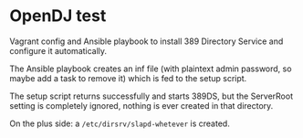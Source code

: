 # OpenDJ test

Vagrant config and Ansible playbook to install 389 Directory Service and configure it automatically.

The Ansible playbook creates an inf file (with plaintext admin password, so maybe add a task to remove it) which is fed to the setup script.

The setup script returns successfully and starts 389DS, but the ServerRoot setting is completely ignored, nothing is ever created in that directory.

On the plus side: a `/etc/dirsrv/slapd-whetever` is created.
